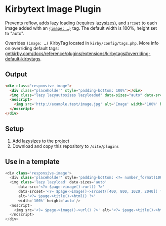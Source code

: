 # Kirbytext Image Plugin

Prevents reflow, adds lazy loading (requires [lazysizes](https://www.npmjs.com/package/lazysizes)), and `srcset` to each image added with an [`(image: …)`](https://getkirby.com/docs/reference/text/kirbytags/image) tag. The default width is 100%, height set to "auto". 

Overrides `(image: …)` KirbyTag located in `kirby/config/tags.php`. More info on overriding default tags: [getkirby.com/docs/reference/plugins/extensions/kirbytags#overriding-default-kirbytags](https://getkirby.com/docs/reference/plugins/extensions/kirbytags#overriding-default-kirbytags).

## Output

```html
<div class="responsive-image">
  <div class="placeholder" style="padding-bottom: 100%"></div>
  <img class="lazy lazyautosizes lazyloaded" data-sizes="auto" data-src="http://example.test/image.jpg" data-srcset="http://example.test/image-400x.jpg 400w, http://example.test/image-800x.jpg 800w, http://example.test/image-1020x.jpg 1020w, http://example.test/image-2040x.jpg 2040w" alt="Image" width="100%" height="auto" sizes="377px" srcset="http://example.test/image-400x.jpg 400w, http://example.test/image-800x.jpg 800w, http://example.test/image-1020x.jpg 1020w, http://example.test/image-2040x.jpg 2040w" src="http://example.test/image.jpg">
  <noscript>
    <img src='http://example.test/image.jpg' alt='Image' width='100%' height='auto'>
  </noscript>
</div>
```

## Setup

1. Add [lazysizes](https://www.npmjs.com/package/lazysizes) to the project
2. Download and copy this repository to `/site/plugins`

## Use in a template

```php
<div class='responsive-image'>
  <div class='placeholder' style='padding-bottom: <?= number_format(100 / $page->image()->ratio(), 5, '.', '') ?>%'></div>
  <img class='lazy lazyload' data-sizes='auto'
      data-src='<?= $page->image()->url() ?>'
      data-srcset='<?= $page->image()->srcset([400, 800, 1020, 2040]) ?>'
      alt='<?= $page->title()->html() ?>'
      width='100%' height='auto'/>
  <noscript>
    <img src='<?= $page->image()->url() ?>' alt='<?= $page->title()->html() ?>' width='100%' height='auto' />
  </noscript>
</div>
```
